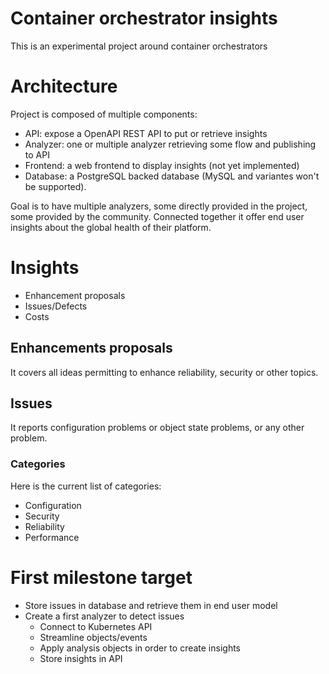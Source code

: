 # Container orchestrator insights

This is an experimental project around container orchestrators

# Architecture

Project is composed of multiple components:
* API: expose a OpenAPI REST API to put or retrieve insights
* Analyzer: one or multiple analyzer retrieving some flow and publishing to API
* Frontend: a web frontend to display insights (not yet implemented)
* Database: a PostgreSQL backed database (MySQL and variantes won't be supported).

Goal is to have multiple analyzers, some directly provided in the project, some provided by the
community. Connected together it offer end user insights about the global health of their platform.

# Insights

* Enhancement proposals
* Issues/Defects
* Costs

## Enhancements proposals

It covers all ideas permitting to enhance reliability, security or other topics.

## Issues

It reports configuration problems or object state problems, or any other problem.

### Categories

Here is the current list of categories:

* Configuration
* Security
* Reliability
* Performance

# First milestone target

* Store issues in database and retrieve them in end user model
* Create a first analyzer to detect issues
	* Connect to Kubernetes API
	* Streamline objects/events
	* Apply analysis objects in order to create insights
	* Store insights in API
